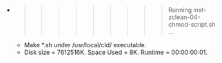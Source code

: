 * >>>>>>>>> Running inst-zclean-04-chmod-script.sh ...
  * Make *.sh under /usr/local/cld/ executable.
  * Disk size = 7612516K. Space Used = 8K. Runtime = 00:00:00:01.
